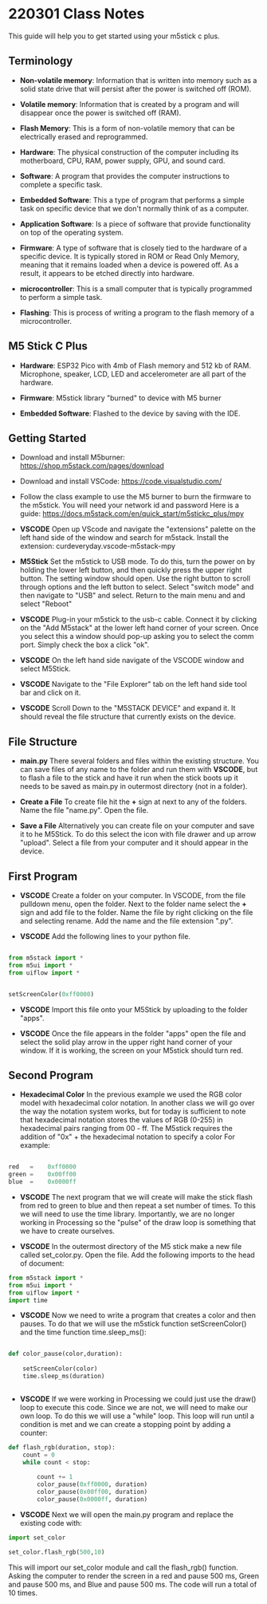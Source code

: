 # 220301 Class Notes

This guide will help you to get started using your m5stick c plus.

## Terminology
- **Non-volatile memory**: Information that is written into memory such as a solid state drive that will persist after the power is switched off (ROM).

- **Volatile memory**: Information that is created by a program and will disappear once the power is switched off (RAM).

- **Flash Memory**: This is a form of non-volatile memory that can be electrically erased and reprogrammed.

- **Hardware**: The physical construction of the computer including its motherboard, CPU, RAM, power supply, GPU, and sound card.

- **Software**: A program that provides the computer instructions to complete a specific task.

- **Embedded Software**: This a type of program that performs a simple task on specific device that we don't normally think of as a computer.

- **Application Software**:  Is a piece of software that provide functionality on top of the operating system.

- **Firmware**: A type of software that is closely tied to the hardware of a specific device. It is typically stored in ROM or Read Only Memory, meaning that it remains loaded when a device is powered off. As a result, it appears to be etched directly into hardware.

- **microcontroller**: This is a small computer that is typically programmed to perform a simple task.

- **Flashing**: This is process of writing a program to the flash memory of a microcontroller. 

## M5 Stick C Plus

- **Hardware**: ESP32 Pico with 4mb of Flash memory and 512 kb of RAM. Microphone, speaker, LCD, LED and accelerometer are all part of the hardware.

- **Firmware**: M5stick library "burned" to device with M5 burner

- **Embedded Software**: Flashed to the device by saving with the IDE.

## Getting Started

- Download and install M5burner:  https://shop.m5stack.com/pages/download

- Download and install VSCode: https://code.visualstudio.com/

- Follow the class example to use the  M5 burner to burn the firmware to the m5stick. You will need your network id and password  Here is a guide: https://docs.m5stack.com/en/quick_start/m5stickc_plus/mpy

- **VSCODE** Open up VScode and navigate the "extensions" palette on the left hand side of the window and search for m5stack.  Install the extension: curdeveryday.vscode-m5stack-mpy

- **M5Stick** Set the m5stick to USB mode.  To do this, turn the power on by holding the lower left button, and then quickly press the upper right button. The setting window should open. Use the right button to scroll through options and the left button to select.  Select "switch mode" and then navigate to "USB" and select. Return to the main menu and and select "Reboot"

- **VSCODE** Plug-in your m5stick to the usb-c cable. Connect it by clicking on the "Add M5stack" at the lower left hand corner of your screen. Once you select this a window should pop-up asking you to select the comm port. Simply check the box a click "ok".

- **VSCODE** On the left hand side navigate of the VSCODE window and select M5Stick. 

- **VSCODE** Navigate to the "File Explorer" tab on the left hand side tool bar and click on it. 

- **VSCODE** Scroll Down to the "M5STACK DEVICE" and expand it.  It should reveal the file structure that currently exists on the device. 

## File Structure

- **main.py** There several folders and files within the existing structure.  You can save files of any name to the folder and run them with **VSCODE**, but to flash a file to the stick and have it run when the stick boots up it needs to be saved as main.py in outermost directory (not in a folder).

- **Create a File** To create file hit the **+** sign at next to any of the folders. Name the file "name.py".  Open the file.

- **Save a File** Alternatively you can create file on your computer and save it to he M5Stick.  To do this select the icon with file drawer and up arrow "upload". Select a file from your computer and it should appear in the device.


## First Program

- **VSCODE** Create a folder on your computer.  In VSCODE, from the file pulldown menu, open the folder.  Next to the folder name select the **+** sign and add file to the folder. Name the file by right clicking on the file and selecting rename.  Add the name and the file extension ".py".

- **VSCODE** Add the following lines to your python file.
```python

from m5stack import *
from m5ui import *
from uiflow import *


setScreenColor(0xff0000)

```

- **VSCODE** Import this file onto your M5Stick by uploading to the folder "apps".

- **VSCODE** Once the file appears in the folder "apps" open the file and select the solid play arrow in the upper right hand corner of your window.  If it is working, the screen on your M5stick should turn red. 

## Second Program

 - **Hexadecimal Color** In the previous example we used the RGB color model with hexadecimal color notation.  In another class we will go over the way the notation system works, but for today is sufficient to note that hexadecimal notation stores the values of RGB (0-255) in hexadecimal pairs ranging from 00 - ff. The M5stick requires the addition of "0x" + the hexadecimal notation to specify a color For example:

 ```python

 red   =    0xff0000
 green =    0x00ff00
 blue  =    0x0000ff

 ```

- **VSCODE** The next program that we will create will make the stick flash from red to green to blue and then repeat a set number of times. To this we will need to use the time library. Importantly, we are no longer working in Processing so the "pulse" of the draw loop is something that we have to create ourselves. 

- **VSCODE** In the outermost directory of the M5 stick make a new file called set_color.py. Open the file. Add the following imports to the head of document:

```python
from m5stack import *
from m5ui import *
from uiflow import *
import time

```

- **VSCODE** Now we need to write a program that creates a color and then pauses. To do that we will use the m5stick function setScreenColor() and the time function time.sleep_ms():

```python

def color_pause(color,duration):
    
    setScreenColor(color)
    time.sleep_ms(duration)
    
```

- **VSCODE** If we were working in Processing we could just use the draw() loop to execute this code.  Since we are not, we will need to make our own loop.  To do this we will use  a "while" loop.  This loop will run until a condition is met and we can create a stopping point by adding a counter:

```python
def flash_rgb(duration, stop):
    count = 0
    while count < stop:
        
        count += 1
        color_pause(0xff0000, duration)
        color_pause(0x00ff00, duration)
        color_pause(0x0000ff, duration)
```

- **VSCODE** Next we will open the main.py program and replace the existing code with:

```python
import set_color 

set_color.flash_rgb(500,10)
```

This will import our set_color module and call the flash_rgb() function.  Asking the computer to render the screen in a red and pause 500 ms, Green and pause 500 ms, and Blue and pause 500 ms.  The code will run a total of 10 times. 